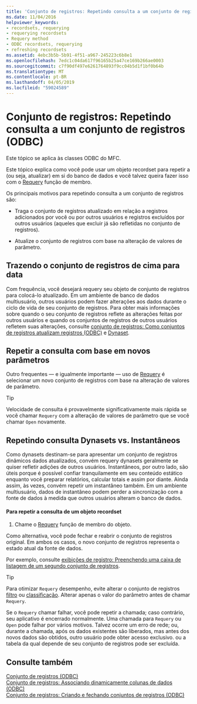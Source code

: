 ```yaml
---
title: 'Conjunto de registros: Repetindo consulta a um conjunto de registros (ODBC)'
ms.date: 11/04/2016
helpviewer_keywords:
- recordsets, requerying
- requerying recordsets
- Requery method
- ODBC recordsets, requerying
- refreshing recordsets
ms.assetid: 4ebc3b5b-5b91-4f51-a967-245223c6b8e1
ms.openlocfilehash: 7edc1c04da617f96165b25a47ce169b266ae0003
ms.sourcegitcommit: c7f90df497e6261764893f9cc04b5d1f1bf0b64b
ms.translationtype: MT
ms.contentlocale: pt-BR
ms.lasthandoff: 04/05/2019
ms.locfileid: "59024589"
---
```

# <a name="recordset-requerying-a-recordset-odbc"></a>Conjunto de registros: Repetindo consulta a um conjunto de registros (ODBC)

Este tópico se aplica às classes ODBC do MFC.

Este tópico explica como você pode usar um objeto recordset para repetir a (ou seja, atualizar) em si do banco de dados e você talvez queira fazer isso com o [Requery](../../mfc/reference/crecordset-class.md#requery) função de membro.

Os principais motivos para repetindo consulta a um conjunto de registros são:

- Traga o conjunto de registros atualizado em relação a registros adicionados por você ou por outros usuários e registros excluídos por outros usuários (aqueles que excluir já são refletidas no conjunto de registros).

- Atualize o conjunto de registros com base na alteração de valores de parâmetro.

##  <a name="_core_bringing_the_recordset_up_to_date"></a> Trazendo o conjunto de registros de cima para data

Com frequência, você desejará requery seu objeto de conjunto de registros para colocá-lo atualizado. Em um ambiente de banco de dados multiusuário, outros usuários podem fazer alterações aos dados durante o ciclo de vida de seu conjunto de registros. Para obter mais informações sobre quando o seu conjunto de registros reflete as alterações feitas por outros usuários e quando os conjuntos de registros de outros usuários refletem suas alterações, consulte [conjunto de registros: Como conjuntos de registros atualizam registros (ODBC)](../../data/odbc/recordset-how-recordsets-update-records-odbc.md) e [Dynaset](../../data/odbc/dynaset.md).

##  <a name="_core_requerying_based_on_new_parameters"></a> Repetir a consulta com base em novos parâmetros

Outro frequentes — e igualmente importante — uso de [Requery](../../mfc/reference/crecordset-class.md#requery) é selecionar um novo conjunto de registros com base na alteração de valores de parâmetro.

> [!TIP]
>  Velocidade de consulta é provavelmente significativamente mais rápida se você chamar `Requery` com a alteração de valores de parâmetro que se você chamar `Open` novamente.

##  <a name="_core_requerying_dynasets_vs.._snapshots"></a> Repetindo consulta Dynasets vs. Instantâneos

Como dynasets destinam-se para apresentar um conjunto de registros dinâmicos dados atualizados, convém requery dynasets geralmente se quiser refletir adições de outros usuários. Instantâneos, por outro lado, são úteis porque é possível confiar tranquilamente em seu conteúdo estático enquanto você preparar relatórios, calcular totais e assim por diante. Ainda assim, às vezes, convém repetir um instantâneo também. Em um ambiente multiusuário, dados de instantâneo podem perder a sincronização com a fonte de dados à medida que outros usuários alteram o banco de dados.

#### <a name="to-requery-a-recordset-object"></a>Para repetir a consulta de um objeto recordset

1. Chame o [Requery](../../mfc/reference/crecordset-class.md#requery) função de membro do objeto.

Como alternativa, você pode fechar e reabrir o conjunto de registros original. Em ambos os casos, o novo conjunto de registros representa o estado atual da fonte de dados.

Por exemplo, consulte [exibições de registro: Preenchendo uma caixa de listagem de um segundo conjunto de registros](../../data/filling-a-list-box-from-a-second-recordset-mfc-data-access.md).

> [!TIP]
>  Para otimizar `Requery` desempenho, evite alterar o conjunto de registros [filtro](../../data/odbc/recordset-filtering-records-odbc.md) ou [classificação](../../data/odbc/recordset-sorting-records-odbc.md). Alterar apenas o valor do parâmetro antes de chamar `Requery`.

Se o `Requery` chamar falhar, você pode repetir a chamada; caso contrário, seu aplicativo é encerrado normalmente. Uma chamada para `Requery` ou `Open` pode falhar por vários motivos. Talvez ocorre um erro de rede; ou, durante a chamada, após os dados existentes são liberados, mas antes dos novos dados são obtidos, outro usuário pode obter acesso exclusivo. ou a tabela da qual depende de seu conjunto de registros pode ser excluída.

## <a name="see-also"></a>Consulte também

[Conjunto de registros (ODBC)](../../data/odbc/recordset-odbc.md)<br/>
[Conjunto de registros: Associando dinamicamente colunas de dados (ODBC)](../../data/odbc/recordset-dynamically-binding-data-columns-odbc.md)<br/>
[Conjunto de registros: Criando e fechando conjuntos de registros (ODBC)](../../data/odbc/recordset-creating-and-closing-recordsets-odbc.md)